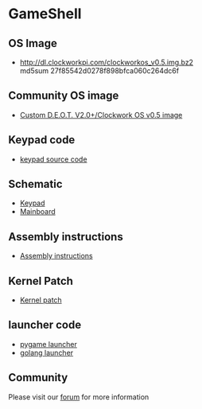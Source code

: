 # GameShell

## OS Image

* http://dl.clockworkpi.com/clockworkos_v0.5.img.bz2  
md5sum 27f85542d0278f898bfca060c264dc6f

## Community OS image

* [Custom D.E.O.T. V2.0+/Clockwork OS v0.5 image](https://forum.clockworkpi.com/t/custom-d-e-o-t-v2-0-clockwork-os-v0-5-image-with-customised-deot-interface-kernel-5-7-optional-1400mhz-oc-debian-10-buster-retroarch-1-9-0-mupen64-plus-more-current-build-200903/5088)


## Keypad code

* [keypad source code](Code/Keypad)

## Schematic

* [Keypad](https://github.com/clockworkpi/GameShell/blob/main/clockwork_Keypad_Schematic.pdf)
* [Mainboard](https://github.com/clockworkpi/GameShell/blob/main/clockwork_Mainboard_Schematic.pdf)

## Assembly instructions

* [Assembly instructions](https://github.com/clockworkpi/GameShell/blob/main/clockwork_GameShell_Assembly_Guide.pdf)



## Kernel Patch
* [Kernel patch](Code/Kernel)


## launcher code

* [pygame launcher](https://github.com/clockworkpi/launcher.git)
* [golang launcher](https://github.com/clockworkpi/LauncherGoDev.git)



## Community
Please visit our [forum](https://forum.clockworkpi.com/) for more information
